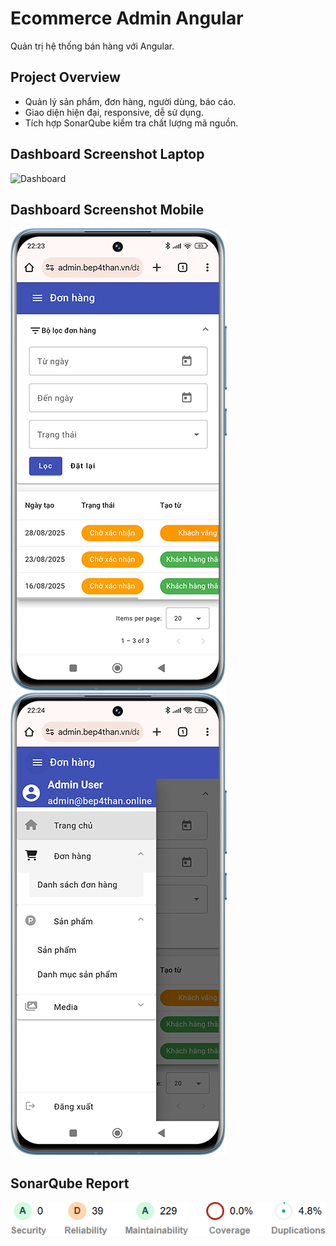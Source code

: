 # Ecommerce Admin Angular

Quản trị hệ thống bán hàng với Angular.

## Project Overview

- Quản lý sản phẩm, đơn hàng, người dùng, báo cáo.
- Giao diện hiện đại, responsive, dễ sử dụng.
- Tích hợp SonarQube kiểm tra chất lượng mã nguồn.

## Dashboard Screenshot Laptop
![Dashboard](./readme-media/dashboard/business-laptop.png)

## Dashboard Screenshot Mobile
![Dashboard](./readme-media/dashboard/xiaomi-13.png)
![Dashboard](./readme-media/dashboard/xiaomi-13-2.png)

## SonarQube Report
![SonarQube Report](./readme-media/report/sonar-qube-report.png)